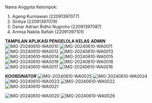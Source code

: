 Nama Anggota Kelompok:
1. Ageng Kurniawan (22091397077) 
2. Sintiya (22091397079) 
3. Danar Adrian Ridho Nugroho (22091397087) 
4. Annisa Nabila Rafiah (22091397101)

**TAMPILAN APLIKASI PENGELOLA KELAS**
***ADMIN***
![IMG-20240610-WA0010](https://github.com/sintiyaaa73/Aplikasi-Pengelola-Kelas/assets/124550908/e0e94664-9ad3-4682-8905-96a648823f0f)
![IMG-20240610-WA0011](https://github.com/sintiyaaa73/Aplikasi-Pengelola-Kelas/assets/124550908/4aa516c1-da8e-4e90-a938-1e8103ec9f05)
![IMG-20240610-WA0012](https://github.com/sintiyaaa73/Aplikasi-Pengelola-Kelas/assets/124550908/f16ff8de-8e53-408d-87d7-da85c4fadc9d)
![IMG-20240610-WA0013](https://github.com/sintiyaaa73/Aplikasi-Pengelola-Kelas/assets/124550908/3225a620-74e4-49be-91b1-78cb8ebae779)
![IMG-20240610-WA0014](https://github.com/sintiyaaa73/Aplikasi-Pengelola-Kelas/assets/124550908/85985026-703a-425c-9404-d56daf41c131)
![IMG-20240610-WA0015](https://github.com/sintiyaaa73/Aplikasi-Pengelola-Kelas/assets/124550908/602ba84e-3460-4f94-986f-a230d560e2a8)
![IMG-20240610-WA0019](https://github.com/sintiyaaa73/Aplikasi-Pengelola-Kelas/assets/124550908/c430ffac-1477-44e5-b975-3bd62660ed24)
![IMG-20240610-WA0018](https://github.com/sintiyaaa73/Aplikasi-Pengelola-Kelas/assets/124550908/f95c5b19-3d14-47dd-b13e-2d471d6f3e7e)
![IMG-20240610-WA0017](https://github.com/sintiyaaa73/Aplikasi-Pengelola-Kelas/assets/124550908/af3847f5-f50d-45cc-bddd-ae035af3ceb5)
![IMG-20240610-WA0016](https://github.com/sintiyaaa73/Aplikasi-Pengelola-Kelas/assets/124550908/3a31c824-30d9-4bc8-8eb1-01aeae37db86)



***KOORDINATOR***
![IMG-20240610-WA0025](https://github.com/sintiyaaa73/Aplikasi-Pengelola-Kelas/assets/124550908/a35def18-604c-4adb-af9b-311a7803b7e0)
![IMG-20240610-WA0024](https://github.com/sintiyaaa73/Aplikasi-Pengelola-Kelas/assets/124550908/83a9cbfd-c9f7-4442-b266-f10b90c5a823)
![IMG-20240610-WA0023](https://github.com/sintiyaaa73/Aplikasi-Pengelola-Kelas/assets/124550908/20b17693-ab09-4ec6-8eb1-1d71d9702d72)
![IMG-20240610-WA0022](https://github.com/sintiyaaa73/Aplikasi-Pengelola-Kelas/assets/124550908/5b4fc2cc-be7e-4b55-9602-7a32688dbdb2)
![IMG-20240610-WA0021](https://github.com/sintiyaaa73/Aplikasi-Pengelola-Kelas/assets/124550908/1bb83d23-ded0-4a72-8698-bc3f1ab81b94)

![IMG-20240610-WA0020](https://github.com/sintiyaaa73/Aplikasi-Pengelola-Kelas/assets/124550908/216ec4fc-bdd5-48d1-a801-c1a651112de4)
![IMG-20240610-WA0026](https://github.com/sintiyaaa73/Aplikasi-Pengelola-Kelas/assets/124550908/63482015-486d-46d3-9552-479174e2325e)



